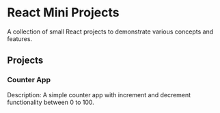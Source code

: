 # React Mini Projects

A collection of small React projects to demonstrate various concepts and features.

## Projects

### Counter App
Description: A simple counter app with increment and decrement functionality between 0 to 100.


